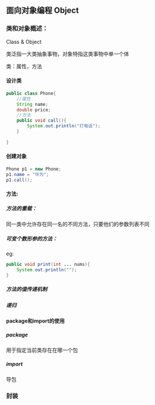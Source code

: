 ## 面向对象编程   Object

### 类和对象概述：

Class & Object

类泛指一大类抽象事物，对象特指这类事物中单一个体

类：属性，方法



#### 设计类

```java
public class Phone{
    //属性
    String name;
    double price;
    //方法
    public void call(){
        System.out.println("打电话");
    }
    
}
```



#### 创建对象

```java
Phone p1 = new Phone;
p1.name = "华为";
p1.call();
```



#### 方法:

##### 方法的重载：

同一类中允许存在同一名的不同方法，只要他们的参数列表不同



##### 可变个数形参的方法：

eg:

```java
public void print(int ... nums){
    System.out.println("");
}
```



##### 方法的值传递机制



##### 递归





#### package和import的使用



##### package

用于指定当前类存在在哪一个包



##### import

导包







### 封装









